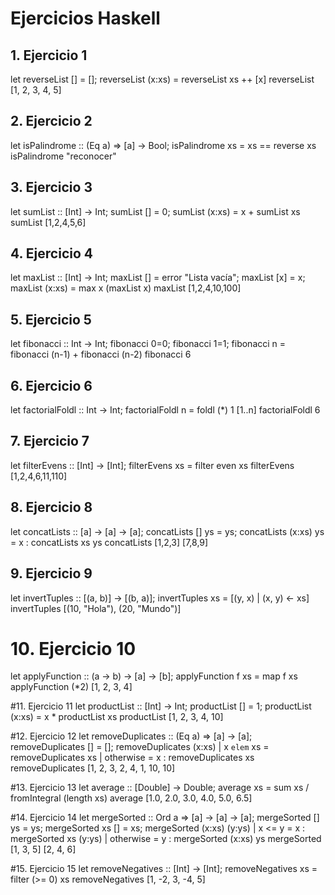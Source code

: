 # Ejercicios Haskell

## 1. Ejercicio 1
let reverseList [] = []; reverseList (x:xs) = reverseList xs ++ [x]
reverseList [1, 2, 3, 4, 5]

## 2. Ejercicio 2
 let isPalindrome :: (Eq a) => [a] -> Bool; isPalindrome xs = xs == reverse xs
 isPalindrome "reconocer"

## 3. Ejercicio 3
 let sumList :: [Int] -> Int; sumList [] = 0; sumList (x:xs) = x + sumList xs 
 sumList [1,2,4,5,6]

## 4. Ejercicio 4
let maxList :: [Int] -> Int; maxList [] = error "Lista vacía"; maxList [x] = x; maxList (x:xs) = max x (maxList x)
maxList [1,2,4,10,100]

## 5. Ejercicio 5
let fibonacci :: Int -> Int; fibonacci 0=0; fibonacci 1=1; fibonacci n = fibonacci (n-1) + fibonacci (n-2)
fibonacci 6

## 6. Ejercicio 6
let factorialFoldl :: Int -> Int; factorialFoldl n = foldl (*) 1 [1..n]
factorialFoldl 6

## 7. Ejercicio 7
let filterEvens :: [Int] -> [Int]; filterEvens xs = filter even xs
filterEvens [1,2,4,6,11,110]

## 8. Ejercicio 8
let concatLists :: [a] -> [a] -> [a]; concatLists [] ys = ys; concatLists (x:xs) ys = x : concatLists xs ys
concatLists [1,2,3] [7,8,9]

## 9. Ejercicio 9
let invertTuples :: [(a, b)] -> [(b, a)]; invertTuples xs = [(y, x) | (x, y) <- xs]
invertTuples [(10, "Hola"), (20, "Mundo")]

# 10. Ejercicio 10
let applyFunction :: (a -> b) -> [a] -> [b]; applyFunction f xs = map f xs
applyFunction (*2) [1, 2, 3, 4]

#11. Ejercicio 11
let productList :: [Int] -> Int; productList [] = 1; productList (x:xs) = x * productList xs
productList [1, 2, 3, 4, 10]

#12. Ejercicio 12
let removeDuplicates :: (Eq a) => [a] -> [a]; removeDuplicates [] = []; removeDuplicates (x:xs) | x `elem` xs = removeDuplicates xs | otherwise = x : removeDuplicates xs
removeDuplicates [1, 2, 3, 2, 4, 1, 10, 10]

#13. Ejercicio 13
let average :: [Double] -> Double; average xs = sum xs / fromIntegral (length xs)
average [1.0, 2.0, 3.0, 4.0, 5.0, 6.5]

#14. Ejercicio 14
let mergeSorted :: Ord a => [a] -> [a] -> [a]; mergeSorted [] ys = ys; mergeSorted xs [] = xs; mergeSorted (x:xs) (y:ys) | x <= y = x : mergeSorted xs (y:ys) | otherwise = y : mergeSorted (x:xs) ys
mergeSorted [1, 3, 5] [2, 4, 6]

#15. Ejercicio 15
let removeNegatives :: [Int] -> [Int]; removeNegatives xs = filter (>= 0) xs
removeNegatives [1, -2, 3, -4, 5]
